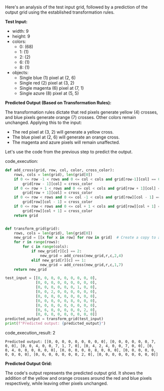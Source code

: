Here's an analysis of the test input grid, followed by a prediction of the output grid using the established transformation rules.

**Test Input:**

*   width: 9
*   height: 9
*   colors:
    *   0: (68)
    *   1: (1)
    *   2: (2)
    *   6: (1)
    *   8: (1)
*   objects:
    *   Single blue (1) pixel at (2, 6)
    *   Single red (2) pixel at (3, 2)
    *   Single magenta (6) pixel at (7, 1)
    *   Single azure (8) pixel at (5, 5)


**Predicted Output (Based on Transformation Rules):**

The transformation rules dictate that red pixels generate yellow (4) crosses, and blue pixels generate orange (7) crosses. Other colors remain unchanged.  Applying this to the input:

*   The red pixel at (3, 2) will generate a yellow cross.
*   The blue pixel at (2, 6) will generate an orange cross.
*   The magenta and azure pixels will remain unaffected.


Let's use the code from the previous step to predict the output.

code_execution:
```python
def add_cross(grid, row, col, color, cross_color):
    rows, cols = len(grid), len(grid[0])
    if 0 <= row -1 < rows and 0 <= col < cols and grid[row-1][col] == 0:
        grid[row - 1][col] = cross_color
    if 0 <= row + 1 < rows and 0 <= col < cols and grid[row + 1][col] == 0:
        grid[row + 1][col] = cross_color
    if 0 <= row < rows and 0 <= col -1 < cols and grid[row][col - 1] == 0:
        grid[row][col - 1] = cross_color
    if 0 <= row < rows and 0 <= col + 1 < cols and grid[row][col + 1] == 0:
        grid[row][col + 1] = cross_color
    return grid


def transform_grid(grid):
    rows, cols = len(grid), len(grid[0])
    new_grid = [[x for x in row] for row in grid]  # Create a copy to avoid modifying the original
    for r in range(rows):
        for c in range(cols):
            if new_grid[r][c] == 2:
                new_grid = add_cross(new_grid,r,c,2,4)
            elif new_grid[r][c] == 1:
                new_grid = add_cross(new_grid,r,c,1,7)
    return new_grid

test_input = [[0, 0, 0, 0, 0, 0, 0, 0, 0],
              [0, 0, 0, 0, 0, 0, 0, 0, 0],
              [0, 0, 0, 0, 0, 0, 1, 0, 0],
              [0, 0, 2, 0, 0, 0, 0, 0, 0],
              [0, 0, 0, 0, 0, 0, 0, 0, 0],
              [0, 0, 0, 0, 0, 8, 0, 0, 0],
              [0, 0, 0, 0, 0, 0, 0, 0, 0],
              [0, 6, 0, 0, 0, 0, 0, 2, 0],
              [0, 0, 0, 0, 0, 0, 0, 0, 0]]
predicted_output = transform_grid(test_input)
print(f"Predicted output: {predicted_output}")
```
code_execution_result: 2
```
Predicted output: [[0, 0, 0, 0, 0, 0, 0, 0, 0], [0, 0, 0, 0, 0, 0, 7, 0, 0], [0, 0, 4, 0, 0, 7, 1, 7, 0], [0, 4, 2, 4, 0, 0, 7, 0, 0], [0, 0, 4, 0, 0, 0, 0, 0, 0], [0, 0, 0, 0, 0, 8, 0, 0, 0], [0, 0, 0, 0, 0, 0, 0, 0, 0], [0, 6, 0, 0, 0, 0, 0, 2, 0], [0, 0, 0, 0, 0, 0, 0, 0, 0]]
```

**Predicted Output Grid:**

The code's output represents the predicted output grid.  It shows the addition of the yellow and orange crosses around the red and blue pixels respectively, while leaving other pixels unchanged.




